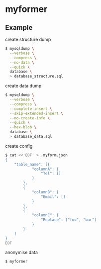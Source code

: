 # myformer

## Example

create structure dump

```bash
$ mysqldump \
  --verbose \
  --compress \
  --no-data \
  --quick \
  database \
  > database_structure.sql
```

create data dump

```bash
$ mysqldump \
  --verbose \
  --compress \
  --complete-insert \
  --skip-extended-insert \
  --no-create-info \
  --quick \
  --hex-blob \
  database \
  > database_data.sql
```

create config

```bash
$ cat <<'EOF' > .myform.json
{
    "table_name": [{
            "columnA": {
                "Tel": []
            } 
        },
        {
            "columnB": {
                "Email": []
            }
        },
        {
            "columnC": {
                "Replace": ["foo", "bar"]
            }
        }
    ]
}
EOF
```

anonymise data

```bash
$ myformer
```
